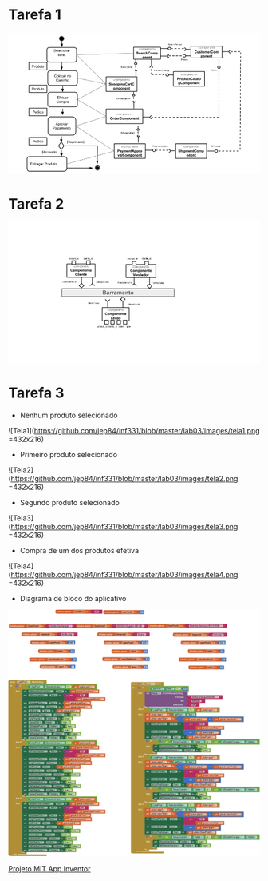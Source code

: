 # Tarefa 1

![Order](https://github.com/jep84/inf331/blob/master/lab03/images/order.png)

# Tarefa 2

![Leilao](https://github.com/jep84/inf331/blob/master/lab03/images/leilao.png)

# Tarefa 3

* Nenhum produto selecionado

![Tela1](https://github.com/jep84/inf331/blob/master/lab03/images/tela1.png =432x216)

* Primeiro produto selecionado

![Tela2](https://github.com/jep84/inf331/blob/master/lab03/images/tela2.png =432x216)

* Segundo produto selecionado

![Tela3](https://github.com/jep84/inf331/blob/master/lab03/images/tela3.png =432x216)

* Compra de um dos produtos efetiva

![Tela4](https://github.com/jep84/inf331/blob/master/lab03/images/tela4.png =432x216)

* Diagrama de bloco do aplicativo

![Blocks](https://github.com/jep84/inf331/blob/master/lab03/images/blocks.png)

[Projeto MIT App Inventor](https://github.com/jep84/inf331/tree/master/lab03/app/inf331tarefa3.aia)

